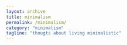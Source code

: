 ```yaml
---
layout: archive
title: minimalism
permalink: /minimalism/
category: "minimalism"
tagline: "thougts about living minimalistic"
---
```

